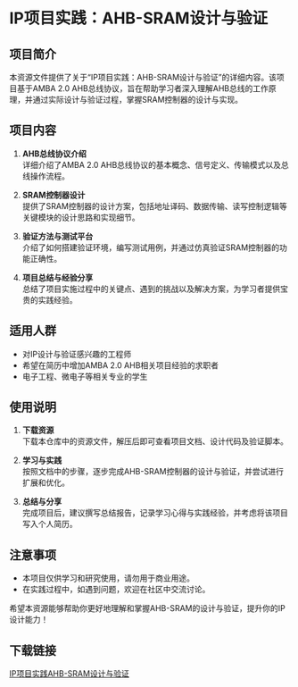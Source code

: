# IP项目实践：AHB-SRAM设计与验证

## 项目简介

本资源文件提供了关于“IP项目实践：AHB-SRAM设计与验证”的详细内容。该项目基于AMBA 2.0 AHB总线协议，旨在帮助学习者深入理解AHB总线的工作原理，并通过实际设计与验证过程，掌握SRAM控制器的设计与实现。

## 项目内容

1. **AHB总线协议介绍**  
   详细介绍了AMBA 2.0 AHB总线协议的基本概念、信号定义、传输模式以及总线操作流程。

2. **SRAM控制器设计**  
   提供了SRAM控制器的设计方案，包括地址译码、数据传输、读写控制逻辑等关键模块的设计思路和实现细节。

3. **验证方法与测试平台**  
   介绍了如何搭建验证环境，编写测试用例，并通过仿真验证SRAM控制器的功能正确性。

4. **项目总结与经验分享**  
   总结了项目实施过程中的关键点、遇到的挑战以及解决方案，为学习者提供宝贵的实践经验。

## 适用人群

- 对IP设计与验证感兴趣的工程师
- 希望在简历中增加AMBA 2.0 AHB相关项目经验的求职者
- 电子工程、微电子等相关专业的学生

## 使用说明

1. **下载资源**  
   下载本仓库中的资源文件，解压后即可查看项目文档、设计代码及验证脚本。

2. **学习与实践**  
   按照文档中的步骤，逐步完成AHB-SRAM控制器的设计与验证，并尝试进行扩展和优化。

3. **总结与分享**  
   完成项目后，建议撰写总结报告，记录学习心得与实践经验，并考虑将该项目写入个人简历。

## 注意事项

- 本项目仅供学习和研究使用，请勿用于商业用途。
- 在实践过程中，如遇到问题，欢迎在社区中交流讨论。

希望本资源能够帮助你更好地理解和掌握AHB-SRAM的设计与验证，提升你的IP设计能力！

## 下载链接

[IP项目实践AHB-SRAM设计与验证](https://pan.quark.cn/s/80e86bda7895)